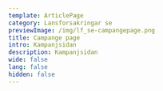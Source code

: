 ```yaml
---
template: ArticlePage
category: Lansforsakringar se
previewImage: /img/lf_se-campangepage.png
title: Campange page
intro: Kampanjsidan
description: Kampanjsidan
wide: false
lang: false
hidden: false
---
```

